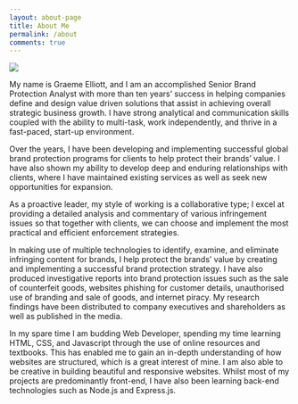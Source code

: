 ```yaml
---
layout: about-page
title: About Me
permalink: /about
comments: true
---
```


<div class="row justify-content-between">
<div class="col-md-8 pr-5">

  <p class="mb-5"><img class="shadow-lg" src="{{site.baseurl}}/assets/images/about-me-image.jpg" /></p>

  <div class="sm-icons">
    <a href="https://www.github.com/graemeelliott"><i class="fab fa-github fa-lg"></i></a>
    <a href="https://www.linkedin.com/in/graeme-elliott/"><i class="fab fa-linkedin fa-lg"></i></a>
    <a href="https://www.twitter.com/graemeelliott"><i class="fab fa-twitter fa-lg"></i></a>
    <a href="https://www.instagram.com/graemeelliott"><i class="fab fa-instagram fa-lg"></i></a>
  </div>

  <div class="about-content">

<p>My name is Graeme Elliott, and I am an accomplished Senior Brand Protection Analyst with more than ten years’ success in helping companies define and design value driven solutions that assist in achieving overall strategic business growth. I have strong analytical and communication skills coupled with the ability to multi-task, work independently, and thrive in a fast-paced, start-up environment.</p>

<p>Over the years, I have been developing and implementing successful global brand protection programs for clients to help protect their brands’ value. I have also shown my ability to develop deep and enduring relationships with clients, where I have maintained existing services as well as seek new opportunities for expansion.</p>

<p>As a proactive leader, my style of working is a collaborative type; I excel at providing a detailed analysis and commentary of various infringement issues so that together with clients, we can choose and implement the most practical and efficient enforcement strategies.</p>

<p>In making use of multiple technologies to identify, examine, and eliminate infringing content for brands, I help protect the brands’ value by creating and implementing a successful brand protection strategy. I have also produced investigative reports into brand protection issues such as the sale of counterfeit goods, websites phishing for customer details, unauthorised use of branding and sale of goods, and internet piracy. My research findings have been distributed to company executives and shareholders as well as published in the media.</p>

<p>In my spare time I am budding Web Developer, spending my time learning HTML, CSS, and Javascript through the use of online resources and textbooks. This has enabled me to gain an in-depth understanding of how websites are structured, which is a great interest of mine. I am also able to be creative in building beautiful and responsive websites. Whilst most of my projects are predominantly front-end, I have also been learning back-end technologies such as Node.js and Express.js.</p>

</div>


</div>
</div>

